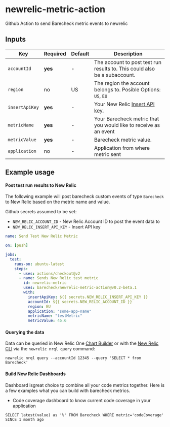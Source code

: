 # newrelic-metric-action

Github Action to send Barecheck metric events to newrelic

## Inputs

| Key            | Required | Default | Description                                                                                                                            |
| -------------- | -------- | ------- | -------------------------------------------------------------------------------------------------------------------------------------- |
| `accountId`    | **yes**  | -       | The account to post test run results to. This could also be a subaccount.                                                              |
| `region`       | no       | US      | The region the account belongs to. Posible Options: `US`, `EU`                                                                         |
| `insertApiKey` | **yes**  | -       | Your New Relic [Insert API key](https://docs.newrelic.com/docs/apis/get-started/intro-apis/types-new-relic-api-keys#event-insert-key). |
| `metricName`   | **yes**  | -       | Your Barecheck metric that you would like to receive as an event                                                                       |
| `metricValue`  | **yes**  | -       | Barecheck metric value.                                                                                                                |
| `application`  | no       | -       | Application from where metric sent                                                                                                     |

## Example usage

#### Post test run results to New Relic

The following example will post barecheck custom events of type `Barecheck` to New Relic based on the metric name and value.

Github secrets assumed to be set:

- `NEW_RELIC_ACCOUNT_ID` - New Relic Account ID to post the event data to
- `NEW_RELIC_INSERT_API_KEY` - Insert API key

```yaml
name: Send Test New Relic Metric

on: [push]

jobs:
  test:
    runs-on: ubuntu-latest
    steps:
      - uses: actions/checkout@v2
      - name: Sends New Relic test metric
        id: newrelic-metric
        uses: barecheck/newrelic-metric-action@v0.2-beta.1
        with:
          insertApiKey: ${{ secrets.NEW_RELIC_INSERT_API_KEY }}
          accountId: ${{ secrets.NEW_RELIC_ACCOUNT_ID }}
          region: EU
          application: "some-app-name"
          metricName: "testMetric"
          metricValue: 45.6
```

#### Querying the data

Data can be queried in New Relic One [Chart Builder](https://docs.newrelic.com/docs/chart-builder/use-chart-builder/get-started/introduction-chart-builder) or with the [New Relic CLI](https://github.com/newrelic/newrelic-cli) via the `newrelic nrql query` command:

```
newrelic nrql query --accountId 12345 --query 'SELECT * from Barecheck'
```

#### Build New Relic Dashboards

Dashboard isgreat choice tp combine all your code metrics together. Here is a few examples what you can build with barecheck metrics.

- Code coverage dashboard to know current code coverage in your application

```
SELECT latest(value) as '%' FROM Barecheck WHERE metric='codeCoverage' SINCE 1 month ago
```
